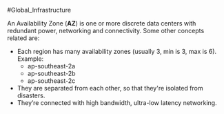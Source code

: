 #Global_Infrastructure 

An Availability Zone (**AZ**) is one or more discrete data centers with redundant power, networking and connectivity. Some other concepts related are:

- Each region has many availability zones (usually 3, min is 3, max is 6). Example:
	- ap-southeast-2a 
	-  ap-southeast-2b 
	- ap-southeast-2c
- They are separated from each other, so that they're isolated from disasters.
- They’re connected with high bandwidth, ultra-low latency networking.